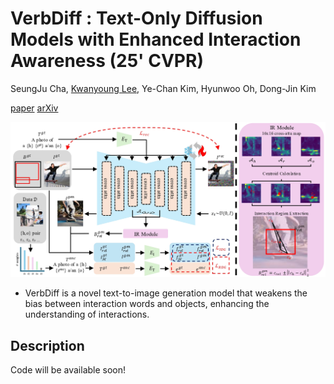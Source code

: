 # VerbDiff : Text-Only Diffusion Models with Enhanced Interaction Awareness (25' CVPR)

SeungJu Cha, [Kwanyoung Lee](https://github.com/mobled37), Ye-Chan Kim,
Hyunwoo Oh, Dong-Jin Kim

[paper]()
[arXiv]()

![Teaser figure](figure/pipeline.jpg)

- VerbDiff is a novel text-to-image generation model that weakens the bias between interaction words and objects, enhancing the understanding of interactions.

## Description

Code will be available soon!
